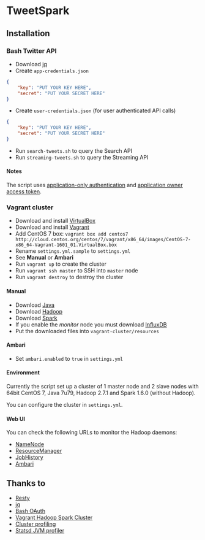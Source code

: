 # TweetSpark

## Installation

### Bash Twitter API
- Download [jq](https://stedolan.github.io/jq/download/)
- Create `app-credentials.json`
```JSON
{
    "key": "PUT YOUR KEY HERE",
    "secret": "PUT YOUR SECRET HERE"
}
```
- Create `user-credentials.json` (for user authenticated API calls)
```JSON
{
    "key": "PUT YOUR KEY HERE",
    "secret": "PUT YOUR SECRET HERE"
}
```
- Run `search-tweets.sh` to query the Search API
- Run `streaming-tweets.sh` to query the Streaming API

#### Notes
The script uses [application-only authentication](https://dev.twitter.com/oauth/application-only) and [application owner access token](https://dev.twitter.com/oauth/overview/application-owner-access-tokens).

### Vagrant cluster
- Download and install [VirtualBox](https://www.virtualbox.org/wiki/Downloads)
- Download and install [Vagrant](https://www.vagrantup.com/downloads.html)
- Add CentOS 7 box: `vagrant box add centos7 http://cloud.centos.org/centos/7/vagrant/x86_64/images/CentOS-7-x86_64-Vagrant-1601_01.VirtualBox.box`
- Rename `settings.yml.sample` to `settings.yml`
- See **Manual** or **Ambari**
- Run `vagrant up` to create the cluster
- Run `vagrant ssh master` to SSH into `master` node
- Run `vagrant destroy` to destroy the cluster
 
#### Manual
- Download [Java](http://www.oracle.com/technetwork/java/javase/downloads/index.html)
- Download [Hadoop](http://hadoop.apache.org/releases.html)
- Download [Spark](http://spark.apache.org/downloads.html)
- If you enable the *monitor* node you must download [InfluxDB](https://influxdata.com/downloads/#influxdb)
- Put the downloaded files into `vagrant-cluster/resources`
 
#### Ambari
- Set `ambari.enabled` to `true` in `settings.yml`

#### Environment
Currently the script set up a cluster of 1 master node and 2 slave nodes with 64bit CentOS 7, Java 7u79, Hadoop 2.7.1 and Spark 1.6.0 (without Hadoop).

You can configure the cluster in `settings.yml`.

#### Web UI
You can check the following URLs to monitor the Hadoop daemons:
- [NameNode](http://10.211.55.100:50070/dfshealth.html)
- [ResourceManager](http://10.211.55.100:8088/cluster)
- [JobHistory](http://10.211.55.100:19888/jobhistory)
- [Ambari](http://10.211.55.99:8080/)

## Thanks to
- [Resty](http://github.com/micha/resty)
- [jq](https://stedolan.github.io/jq/)
- [Bash OAuth](https://github.com/livibetter-backup/bash-oauth/)
- [Vagrant Hadoop Spark Cluster](https://github.com/dnafrance/vagrant-hadoop-spark-cluster)
- [Cluster profiling](http://ihorbobak.com/index.php/2015/08/05/cluster-profiling/)
- [Statsd JVM profiler](https://github.com/etsy/statsd-jvm-profiler)

